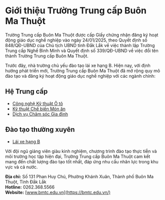 # Giới thiệu Trường Trung cấp Buôn Ma Thuột

Trường Trung cấp Buôn Ma Thuột được cấp Giấy chứng nhận đăng ký hoạt động giáo dục nghề nghiệp vào ngày 24/01/2025, theo Quyết định số 848/QĐ-UBND của Chủ tịch UBND tỉnh Đắk Lắk về việc thành lập Trường Trung cấp Nghề Bình Minh và Quyết định số 339/QĐ-UBND về việc đổi tên thành Trường Trung cấp Buôn Ma Thuột.

Trước đây, nhà trường chủ yếu đào tạo lái xe hạng B. Hiện nay, với định hướng phát triển mới, Trường Trung cấp Buôn Ma Thuột đã mở rộng quy mô đào tạo và đăng ký hoạt động giáo dục nghề nghiệp với các ngành chính:

## Hệ Trung cấp

- [Công nghệ Kỹ thuật Ô tô](https://bmtc.edu.vn/chuong-trinh-dao-tao-nghanh-cong-nghe-ky-thuat-o-to/)
- [Kỹ thuật Chế biến Món ăn](https://bmtc.edu.vn/chuong-trinh-dao-tao-nghanh-ky-thuat-che-bien-mon-an/)
- [Dịch vụ Chăm sóc Gia đình](https://bmtc.edu.vn/chuong-trinh-dao-tao-nghanh-dich-vu-cham-soc-gia-dinh/)

## Đào tạo thường xuyên

- [Lái xe hạng B](https://bmtc.edu.vn/dao-tao-lai-xe-hang-b/)

Với đội ngũ giảng viên giàu kinh nghiệm, chương trình đào tạo thực tiễn và môi trường học tập hiện đại, Trường Trung cấp Buôn Ma Thuột cam kết mang đến chất lượng đào tạo tốt nhất, đáp ứng nhu cầu nhân lực trong khu vực và cả nước.

**Địa chỉ:** Số 131 Phan Huy Chú, Phường Khánh Xuân, Thành phố Buôn Ma Thuột, Tỉnh Đắk Lắk  
**Hotline:** 0262.368.5566  
**Website:** [www.bmtc.edu.vn](https://bmtc.edu.vn/)

